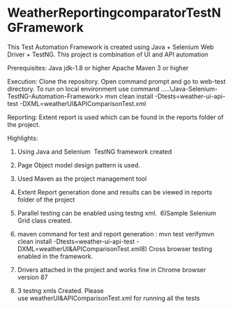# WeatherReportingcomparatorTestNGFramework

This Test Automation Framework is created using Java + Selenium Web Driver + TestNG. This project is combination of UI and API automation

Prerequisites:
Java jdk-1.8 or higher
Apache Maven 3 or higher

Execution:
Clone the repository.
Open command prompt and go to web-test directory.
To run on local environment use command .....\Java-Selenium-TestNG-Automation-Framework> mvn clean install -Dtests=weather-ui-api-test -DXML=weatherUI&APIComparisonTest.xml

Reporting:
Extent report is used which can be found in the reports folder of the project.


Highlights:
1) Using Java and Selenium  TestNG framework created

2) Page Object model design pattern is used.

3) Used Maven as the project management tool

4) Extent Report generation done and results can be viewed in reports folder of the project

5) Parallel testing can be enabled using testng xml. 
6)Sample Selenium Grid class created.

7) maven command for test and report generation : mvn test verifymvn clean install -Dtests=weather-ui-api-test -DXML=weatherUI&APIComparisonTest.xml8) Cross browser testing enabled in the framework.

9) Drivers attached in the project and works fine in Chrome browser version 87
10) 3 testng xmls Created. Please use weatherUI&APIComparisonTest.xml for running all the tests
